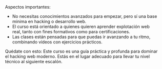 
Aspectos importantes:

- No necesitas conocimientos avanzados para empezar, pero sí una base mínima en hacking o desarrollo web.
- El curso está orientado a quienes quieren aprender explotación web real, tanto con fines formativos como para certificaciones.
- Las clases están pensadas para que puedas ir avanzando a tu ritmo, combinando vídeos con ejercicios prácticos.

Quédate con esto: Este curso es una guía práctica y profunda para dominar el hacking web moderno. Estás en el lugar adecuado para llevar tu nivel técnico al siguiente escalón.
